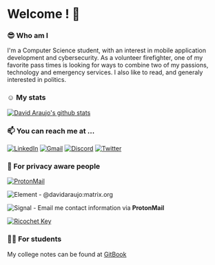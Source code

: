 # Welcome ! :wave:

### :sunglasses: Who am I
I'm a Computer Science student, with an interest in mobile application development and cybersecurity. As a volunteer firefighter, one of my favorite pass times is looking for ways to combine two of my passions, technology and emergency services. I also like to read, and generaly interested in politics.

### :relaxed: My stats
[![David Araujo's github stats](https://github-readme-stats.vercel.app/api?username=davidaraujo98&hide=prs,contribs&count_private=true&show_icons=true&theme=react)](https://github.com/davidaraujo98/github-readme-stats)

### :mailbox: You can reach me at ...
[![LinkedIn](https://img.shields.io/badge/LinkedIn-0077B5?style=for-the-badge&logo=linkedin&logoColor=white)](https://www.linkedin.com/in/david2araujo5/) 
[![Gmail](https://img.shields.io/badge/Gmail-D14836?style=for-the-badge&logo=gmail&logoColor=white)](mailto:david2araujo5@gmail.com)
[![Discord](https://img.shields.io/badge/Discord-7289DA?style=for-the-badge&logo=discord&logoColor=white)](https://discord.gg/hNqhnSXEC7)
[![Twitter](https://img.shields.io/badge/Twitter-1DA1F2?style=for-the-badge&logo=twitter&logoColor=white)](https://twitter.com/DavidJoAra)

### 🔐 For privacy aware people
[![ProtonMail](https://img.shields.io/badge/ProtonMail-8B89CC?style=for-the-badge&logo=protonmail&logoColor=white)](mailto:david2araujo5@proton.me)

![Element](https://img.shields.io/badge/Element-0DBD8B?style=for-the-badge&logo=element&logoColor=white)  - @davidaraujo:matrix.org

![Signal](https://img.shields.io/badge/Signal-%23039BE5.svg?&style=for-the-badge&logo=Signal&logoColor=white) - Email me contact information via **ProtonMail**

[![Ricochet Key](https://img.shields.io/static/v1?label=Ricochet&message=Key&color=green&style=for-the-badge&logo=appveyor)](https://raw.githubusercontent.com/DavidAraujo98/DavidAraujo98/04b9422be8a0f113e228594cdbfeb38d7f546e0c/ricochet.txt)

### :student: For students

My college notes can be found at [GitBook](https://david-araujo.gitbook.io/universidade-miect/)
